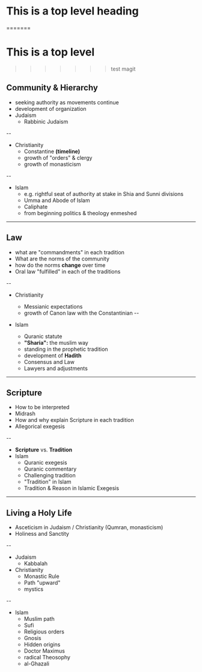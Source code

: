 # This is a top level heading
=======
# This is a top level 
>>>>>>> test magit
## Community & Hierarchy

-   seeking authority as movements continue
-   development of organization
-   Judaism
    -   Rabbinic Judaism

--

-   Christianity
    -   Constantine **(timeline)**
    -   growth of "orders" & clergy
    -   growth of monasticism

--

-   Islam
    -   e.g. rightful seat of authority at stake in Shia and Sunni divisions
    -   Umma and Abode of Islam
    -   Caliphate
    -   from beginning politics & theology enmeshed
---

## Law

-   what are "commandments" in each tradition
-   What are the norms of the community
-   how do the norms **change** over time
-   Oral law "fulfilled" in  each of the traditions

--

-   Christianity
    -   Messianic expectations
    -   growth of Canon law with the Constantinian
--

-   Islam
    -   Quranic statute
    -   **"Sharia":** the muslim way
    -   standing in the prophetic tradition
    -   development of **Hadith**
    -   Consensus and Law
    -   Lawyers and adjustments
---


## Scripture

- How to be interpreted
- Midrash
- How and why explain Scripture in each tradition
- Allegorical exegesis

--

-   **Scripture** vs. **Tradition**
-   Islam
    -   Quranic exegesis
    -   Quranic commentary
    -   Challenging tradition
    -   "Tradition" in Islam
    -   Tradition & Reason in Islamic Exegesis

---


## Living a Holy Life

- Asceticism in Judaism / Christianity (Qumran, monasticism)
- Holiness and Sanctity

--

- Judaism
    - Kabbalah
- Christianity
    - Monastic Rule
    - Path "upward"
    - mystics

--

- Islam
    - Muslim path
    - Sufi
    - Religious orders
    - Gnosis
    - Hidden origins
    - Doctor Maximus
    - radical Theosophy
    - al-Ghazali
